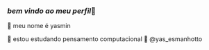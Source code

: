 ### _bem_ _vindo_ _ao_ _meu_ _perfil_🤍

🌙 meu nome é yasmin

🌙 estou estudando pensamento computacional
🌙 @yas_esmanhotto
